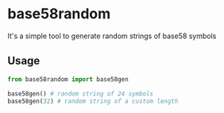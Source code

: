 # base58random

It's a simple tool to generate random strings of base58 symbols

## Usage

```python
from base58random import base58gen

base58gen() # random string of 24 symbols
base58gen(32) # random string of a custom length
```
